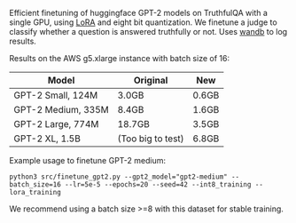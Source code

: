 Efficient finetuning of huggingface GPT-2 models on TruthfulQA with a single GPU, using [LoRA](https://arxiv.org/abs/2106.09685) and eight bit quantization. We finetune a judge to classify whether a question is answered truthfully or not. Uses [wandb](https://wandb.ai/) to log results.

Results on the AWS g5.xlarge instance with batch size of 16:

Model | Original | New |
| --- | --- | --- |
GPT-2 Small, 124M| 3.0GB | 0.6GB |
GPT-2 Medium, 335M | 8.4GB | 1.6GB |
GPT-2 Large, 774M | 18.7GB | 3.5GB |
GPT-2 XL, 1.5B | (Too big to test) | 6.8GB |

Example usage to finetune GPT-2 medium:
```
python3 src/finetune_gpt2.py --gpt2_model="gpt2-medium" --batch_size=16 --lr=5e-5 --epochs=20 --seed=42 --int8_training --lora_training
```

We recommend using a batch size >=8 with this dataset for stable training.
